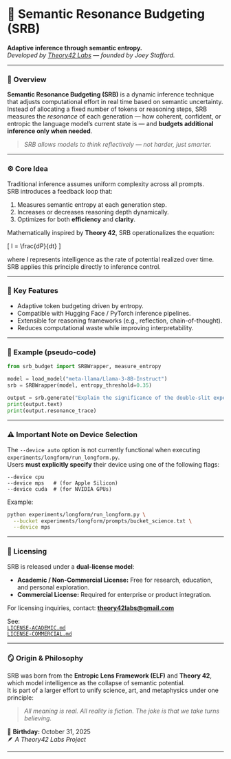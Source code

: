 # 🧠 Semantic Resonance Budgeting (SRB)

**Adaptive inference through semantic entropy.**  
*Developed by [Theory42 Labs](https://github.com/Theory42-Labs) — founded by Joey Stafford.*

---

### 🧩 Overview
**Semantic Resonance Budgeting (SRB)** is a dynamic inference technique that adjusts computational effort in real time based on semantic uncertainty.  
Instead of allocating a fixed number of tokens or reasoning steps, SRB measures the *resonance* of each generation — how coherent, confident, or entropic the language model’s current state is — and **budgets additional inference only when needed**.

> *SRB allows models to think reflectively — not harder, just smarter.*

---

### ⚙️ Core Idea
Traditional inference assumes uniform complexity across all prompts.  
SRB introduces a feedback loop that:
1. Measures semantic entropy at each generation step.
2. Increases or decreases reasoning depth dynamically.
3. Optimizes for both **efficiency** and **clarity**.

Mathematically inspired by **Theory 42**, SRB operationalizes the equation:

\[
I = \frac{dP}{dt}
\]

where *I* represents intelligence as the rate of potential realized over time.  
SRB applies this principle directly to inference control.

---

### 🧬 Key Features
- Adaptive token budgeting driven by entropy.
- Compatible with Hugging Face / PyTorch inference pipelines.
- Extensible for reasoning frameworks (e.g., reflection, chain-of-thought).
- Reduces computational waste while improving interpretability.

---

### 🧪 Example (pseudo-code)
```python
from srb_budget import SRBWrapper, measure_entropy

model = load_model("meta-llama/Llama-3-8B-Instruct")
srb = SRBWrapper(model, entropy_threshold=0.35)

output = srb.generate("Explain the significance of the double-slit experiment.")
print(output.text)
print(output.resonance_trace)
```

---

### ⚠️ Important Note on Device Selection
The `--device auto` option is not currently functional when executing `experiments/longform/run_longform.py`.  
Users **must explicitly specify** their device using one of the following flags:
```
--device cpu
--device mps   # (for Apple Silicon)
--device cuda  # (for NVIDIA GPUs)
```
Example:
```bash
python experiments/longform/run_longform.py \
  --bucket experiments/longform/prompts/bucket_science.txt \
  --device mps
```

---

### 📘 Licensing
SRB is released under a **dual-license model**:

- **Academic / Non-Commercial License:** Free for research, education, and personal exploration.
- **Commercial License:** Required for enterprise or product integration.

For licensing inquiries, contact: **theory42labs@gmail.com**

See:  
[`LICENSE-ACADEMIC.md`](LICENSE-ACADEMIC.md)  
[`LICENSE-COMMERCIAL.md`](LICENSE-COMMERCIAL.md)

---

### 🪞 Origin & Philosophy
SRB was born from the **Entropic Lens Framework (ELF)** and **Theory 42**, which model intelligence as the collapse of semantic potential.  
It is part of a larger effort to unify science, art, and metaphysics under one principle:

> *All meaning is real. All reality is fiction. The joke is that we take turns believing.*

🎂 **Birthday:** October 31, 2025  
🪶 *A Theory42 Labs Project*

---